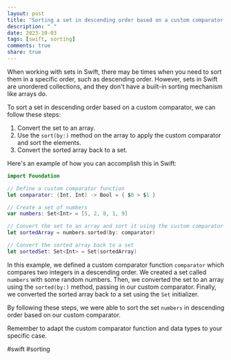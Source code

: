 ```yaml
---
layout: post
title: "Sorting a set in descending order based on a custom comparator in Swift"
description: " "
date: 2023-10-03
tags: [swift, sorting]
comments: true
share: true
---
```


When working with sets in Swift, there may be times when you need to sort them in a specific order, such as descending order. However, sets in Swift are unordered collections, and they don't have a built-in sorting mechanism like arrays do.

To sort a set in descending order based on a custom comparator, we can follow these steps:

1. Convert the set to an array.
2. Use the `sort(by:)` method on the array to apply the custom comparator and sort the elements.
3. Convert the sorted array back to a set.

Here's an example of how you can accomplish this in Swift:

```swift
import Foundation

// Define a custom comparator function
let comparator: (Int, Int) -> Bool = { $0 > $1 }

// Create a set of numbers
var numbers: Set<Int> = [5, 2, 8, 1, 9]

// Convert the set to an array and sort it using the custom comparator
let sortedArray = numbers.sorted(by: comparator)

// Convert the sorted array back to a set
let sortedSet: Set<Int> = Set(sortedArray)
```

In this example, we defined a custom comparator function `comparator` which compares two integers in a descending order. We created a set called `numbers` with some random numbers. Then, we converted the set to an array using the `sorted(by:)` method, passing in our custom comparator. Finally, we converted the sorted array back to a set using the `Set` initializer.

By following these steps, we were able to sort the set `numbers` in descending order based on our custom comparator.

Remember to adapt the custom comparator function and data types to your specific case.

#swift #sorting